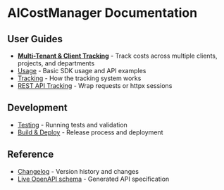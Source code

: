 # AICostManager Documentation

## User Guides

- **[Multi-Tenant & Client Tracking](multi-tenant.md)** - Track costs across multiple clients, projects, and departments
- [Usage](usage.md) - Basic SDK usage and API examples
- [Tracking](tracking.md) - How the tracking system works
- [REST API Tracking](rest.md) - Wrap requests or httpx sessions

## Development

- [Testing](testing.md) - Running tests and validation
- [Build & Deploy](build_and_deploy.md) - Release process and deployment

## Reference

- [Changelog](../CHANGELOG.md) - Version history and changes
- [Live OpenAPI schema](/api/v1/openapi.json) - Generated API specification

